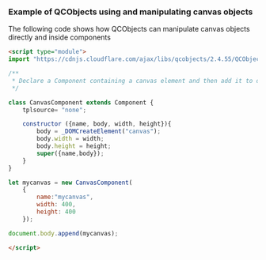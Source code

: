 ### Example of QCObjects using and manipulating canvas objects

The following code shows how QCObjects can manipulate canvas objects directly and inside components

```html
<script type="module">
import "https://cdnjs.cloudflare.com/ajax/libs/qcobjects/2.4.55/QCObjects.js";

/**
 * Declare a Component containing a canvas element and then add it to document body
 */

class CanvasComponent extends Component {
	tplsource= "none";

	constructor ({name, body, width, height}){
		body = _DOMCreateElement("canvas");
		body.width = width;
		body.height = height;
		super({name,body});
	}
}

let mycanvas = new CanvasComponent(
	{
		name:"mycanvas",
		width: 400,
		height: 400
	});

document.body.append(mycanvas);

</script>
```
